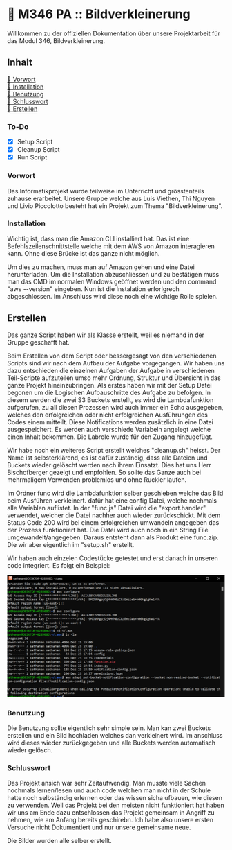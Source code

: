 # 📌 M346 PA :: Bildverkleinerung

Willkommen zu der offiziellen Dokumentation über unsere Projektarbeit für das Modul 346, Bildverkleinerung.

## **Inhalt**

[🔹 Vorwort](#vorwort)
<br>
[🔹 Installation](#to-do)
<br>
[🔹 Benutzung](#benutzung)
<br>
[🔹 Schlusswort](#schlusswort)
<br>
[🔹 Erstellen ](#erstellen)

### To-Do

- [x] Setup Script
- [x] Cleanup Script
- [x] Run Script

### Vorwort

Das Informatikprojekt wurde teilweise im Unterricht und grösstenteils zuhause erarbeitet.
Unsere Gruppe welche aus Luis Viethen, Thi Nguyen und Livio Piccolotto besteht hat ein Projekt zum Thema "Bildverkleinerung".

### Installation

Wichtig ist, dass man die Amazon CLI installiert hat. Das ist eine Befehlszeilenschnittstelle welche mit dem AWS von Amazon interagieren kann. Ohne diese Brücke ist das ganze nicht möglich.

Um dies zu machen, muss man auf Amazon gehen und eine Datei herunterladen. Um die Installation abzuschliessen und zu bestätigen muss man das CMD im normalen Windows geöffnet werden und den command "aws --version" eingeben. Nun ist die Instalation erforlgrech abgeschlossen. Im Anschluss wird diese noch eine wichtige Rolle spielen.

## Erstellen 

Das ganze Script haben wir als Klasse erstellt, weil es niemand in der Gruppe geschafft hat.

Beim Erstellen von dem Script oder bessergesagt von den verschiedenen Scripts sind wir nach dem Aufbau der Aufgabe vorgegangen. Wir haben uns dazu entschieden die einzelnen Aufgaben der Aufgabe in verschiedenen Teil-Scripte aufzuteilen umso mehr Ordnung, Struktur und Übersicht in das ganze Projekt hineinzubringen. Als erstes haben wir mit der Setup Datei begonen um die Logischen Aufbauschritte des Aufgabe zu befolgen. In diesem werden die zwei S3 Buckets erstellt, es wird die Lambdafunktion aufgerufen, zu all diesen Prozessen wird auch immer ein Echo ausgegeben, welches den erfolgreichen oder nicht erfolgreichen Ausführungen des Codes einem mitteilt. Diese Notifications werden zusätzlich in eine Datei ausgespeichert. Es werden auch verschiede Variabeln angelegt welche einen Inhalt bekommen. Die Labrole wurde für den Zugang hinzugefügt.

Wir habe noch ein weiteres Script erstellt welches "cleanup.sh" heisst. Der Name ist selbsterklärend, es ist dafür zuständig, dass alle Dateien und Buckets wieder gelöscht werden nach ihrem Einsatzt. Dies hat uns Herr Bischofberger gezeigt und empfohlen. So sollte das Ganze auch bei mehrmaligem Verwenden problemlos und ohne Ruckler laufen.

Im Ordner func wird die Lambdafunktion selber geschieben welche das Bild beim Ausführen verkleinert. dafür hat eine config Datei, welche nochmals alle Variablen auflistet. In der "func.js" Datei wird die "export.handler" verwendet, welcher die Datei nachher auch wieder zurückschickt. Mit dem Status Code 200 wird bei einem erfolgreichen umwandeln angegeben das der Prozess funktioniert hat. Die Datei wird auch noch in ein String File umgewandelt/angegeben. Daraus entsteht dann als Produkt eine func.zip. Die wir aber eigentlich im "setup.sh" erstellt.

Wir haben auch einzelen Codestücke getestet und erst danach in unseren code integriert. Es folgt ein Beispiel:

![Hier ist ein Beispielbild](./Dokumentation/image.png)

### Benutzung

Die Benutzung sollte eigentlich sehr simple sein. Man kan zwei Buckets erstellen und ein Bild hochladen welches dan verkleinert wird. Im anschluss wird dieses wieder zurückgegeben und alle Buckets werden automatisch wieder gelösch.

### Schlusswort

Das Projekt ansich war sehr Zeitaufwendig. Man musste viele Sachen nochmals lernen/lesen und auch code welchen man nicht in der Schule hatte noch selbständig erlernen oder das wissen sicha ufbauen, wie diesen zu verwenden. Weil das Projekt bei den meisten nicht funktioniert hat haben wir uns am Ende dazu entschlossen das Projekt gemeinsam in Angriff zu nehmen, wie am Anfang bereits geschirebn. Ich habe also unsere ersten Versuche nicht Dokumentiert und nur unsere gemeinsame neue.

Die Bilder wurden alle selber erstellt.

